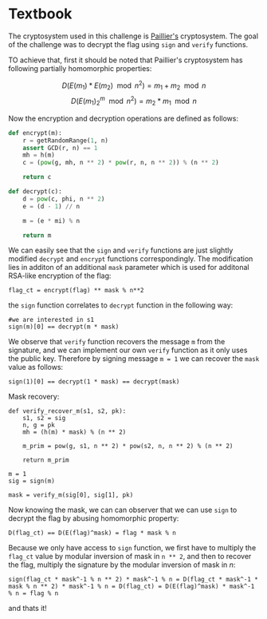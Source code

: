 # Textbook

The cryptosystem used in this challenge is [Paillier's](https://en.wikipedia.org/wiki/Paillier_cryptosystem) cryptosystem. The goal of the challenge was to decrypt the flag using `sign` and `verify` functions.

TO achieve that, first it should be noted that Paillier's cryptosystem has following partially homomorphic properties:

$$
D(E(m_1) * E(m_2) \mod n^2) = m_1 + m_2 \mod n
$$
$$
D(E(m_1)^m_2 \mod n^2 ) = m_2 * m_1 \mod n
$$

Now the encryption and decryption operations are defined as follows:

```python
def encrypt(m):
    r = getRandomRange(1, n)
    assert GCD(r, n) == 1
    mh = h(m)
    c = (pow(g, mh, n ** 2) * pow(r, n, n ** 2)) % (n ** 2)

    return c
```

```python
def decrypt(c):
    d = pow(c, phi, n ** 2)
    e = (d - 1) // n

    m = (e * mi) % n

    return m
```

We can easily see that the `sign` and `verify` functions are just slightly modified `decrypt` and `encrypt` functions correspondingly. The modification lies in additon of an additional `mask` parameter which is used for additonal RSA-like encryption of the flag:

```
flag_ct = encrypt(flag) ** mask % n**2
```

the `sign` function correlates to `decrypt` function in the following way:

```
#we are interested in s1
sign(m)[0] == decrypt(m * mask)
```

We observe that `verify` function recovers the message `m` from the signature, and we can implement our own `verify` function as it only uses the public key. Therefore by signing message `m = 1` we can recover the `mask` value as follows:


```
sign(1)[0] == decrypt(1 * mask) == decrypt(mask)
```

Mask recovery:

```
def verify_recover_m(s1, s2, pk):
    s1, s2 = sig
    n, g = pk
    mh = (h(m) * mask) % (n ** 2)
    
    m_prim = pow(g, s1, n ** 2) * pow(s2, n, n ** 2) % (n ** 2)

    return m_prim 

m = 1
sig = sign(m) 

mask = verify_m(sig[0], sig[1], pk)
```

Now knowing the mask, we can can observer that we can use `sign` to decrypt the flag by abusing homomorphic property:

```
D(flag_ct) == D(E(flag)^mask) = flag * mask % n
```

Because we only have access to `sign` function, we first have to multiply the `flag_ct` value by modular inversion of mask in `n ** 2`, and then to recover the flag, multiply the signature by the modular inversion of mask in $n$:

```
sign(flag_ct * mask^-1 % n ** 2) * mask^-1 % n = D(flag_ct * mask^-1 * mask % n ** 2) * mask^-1 % n = D(flag_ct) = D(E(flag)^mask) * mask^-1 % n = flag % n
```

and thats it!